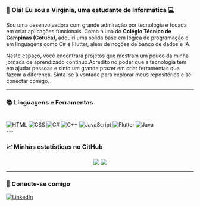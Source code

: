 ### 👋 Olá! Eu sou a Virgínia, uma estudante de Informática 💻

Sou uma desenvolvedora com grande admiração por tecnologia e focada em criar aplicações funcionais. Como aluna do **Colégio Técnico de Campinas (Cotuca)**, adquiri uma sólida base em lógica de programação e em linguagens como C# e Flutter, além de noções de banco de dados e IA.

Neste espaço, você encontrará projetos que mostram um pouco da minha jornada de aprendizado contínuo.Acredito no poder que a tecnologia tem em ajudar pessoas e sinto um grande prazer em criar ferramentas que fazem a diferença. Sinta-se à vontade para explorar meus repositórios e se conectar comigo.

---

### 📚 Linguagens e Ferramentas

<div style="display:inline_block"><br>
  <img align="center" alt="HTML" src="https://img.shields.io/badge/HTML5-E34F26?style=for-the-badge&logo=html5&logoColor=white"/>
   <img align="center" alt="CSS" src="https://img.shields.io/badge/CSS3-1572B6?style=for-the-badge&logo=css3&logoColor=white"/>
  <img align="center" alt="C#" src="https://img.shields.io/badge/C%23-239120?style=for-the-badge&logo=c-sharp&logoColor=white"/>
  <img align="center" alt="C++" src="https://img.shields.io/badge/C%2B%2B-00599C?style=for-the-badge&logo=c%2B%2B&logoColor=white"/>
  <img align="center" alt="JavaScript" src="https://img.shields.io/badge/JavaScript-F7DF1E?style=for-the-badge&logo=javascript&logoColor=black"/>
  <img align="center" alt="Flutter" src="https://img.shields.io/badge/Flutter-02569B?style=for-the-badge&logo=flutter&logoColor=white"/>
  <img align="center" alt="Java" src="https://img.shields.io/badge/Java-ED8B00?style=for-the-badge&logo=openjdk&logoColor=white"/>
</div>
---

### 📈 Minhas estatísticas no GitHub

<div align="center">
  <img src="https://github-readme-stats.vercel.app/api?username=VirginiaSlv&show_icons=true&theme=radical&include_all_commits=true&count_private=true"/>
  <img src="https://github-readme-stats.vercel.app/api/top-langs/?username=VirginiaSlv&layout=compact&langs_count=7&theme=radical"/>
</div>

---

### 🤝 Conecte-se comigo

[![LinkedIn](https://img.shields.io/badge/LinkedIn-0077B5?style=for-the-badge&logo=linkedin&logoColor=white)](https://www.linkedin.com/in/virginia-da-silva-leite-761376248/)
